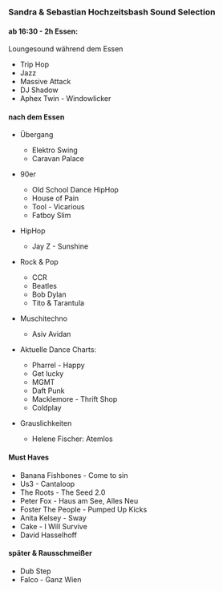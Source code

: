 ### Sandra & Sebastian Hochzeitsbash Sound Selection

#### ab 16:30 - 2h Essen:

Loungesound während dem Essen
* Trip Hop
* Jazz
* Massive Attack
* DJ Shadow
* Aphex Twin - Windowlicker

#### nach dem Essen

* Übergang
	* Elektro Swing
	* Caravan Palace

* 90er
	* Old School Dance HipHop
	* House of Pain
	* Tool - Vicarious
	* Fatboy Slim

* HipHop
	* Jay Z - Sunshine

* Rock & Pop
	* CCR
	* Beatles
	* Bob Dylan
	* Tito & Tarantula

* Muschitechno
	* Asiv Avidan

* Aktuelle Dance Charts:
	* Pharrel - Happy
	* Get lucky
	* MGMT
	* Daft Punk
	* Macklemore - Thrift Shop
	* Coldplay

* Grauslichkeiten
	* Helene Fischer: Atemlos

#### Must Haves

* Banana Fishbones - Come to sin
* Us3 - Cantaloop
* The Roots - The Seed 2.0
* Peter Fox - Haus am See, Alles Neu
* Foster The People - Pumped Up Kicks
* Anita Kelsey - Sway
* Cake - I Will Survive
* David Hasselhoff

#### später & Rausschmeißer

* Dub Step
* Falco - Ganz Wien
